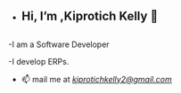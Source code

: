 - <h2>Hi, I’m ,<b>Kiprotich Kelly</b> 👋 <h2>

-I am a Software Developer
  
-I develop ERPs.


- 📫 mail me at <i>kiprotichkelly2@gmail.com<i>

